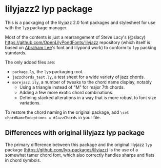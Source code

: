 # lilyjazz2 lyp package

This is a packaging of the lilyjazz 2.0 font packages and stylesheet for use with the `lyp` package manager.

Most of the contents is just a rearrangement of Steve Lacy's (@slacy) https://github.com/OpenLilyPondFonts/lilyjazz repository (which itself is based on [Abraham Lee](mailto:tisimst.lilypond@gmail.com)'s font and lilypond work) to conform to `lyp` packing standards.

The only added files are:

* `package.ly`, the `lyp` packaging root.
* `jazzchords_test.ly`, a test sheet for a wide variety of jazz chords.
* `morejazz.ily`, a number of tweaks to the chord name display, notably
   * Using a triangle instead of "M" for major 7th chords.
   * Adding a few more exotic chord combinations.
   * Defining stacked alterations in a way that is more robust to font size variations.

To restore the chord naming in the original package, add `\set chordNameExceptions = #JazzChords` in your file.

## Differences with original lilyjazz lyp package

The primary difference between this package and the original lilyjazz `lyp` package (https://github.com/lyp-packages/lilyjazz) is the use of a somewhat tamer chord font, which also correctly handles sharps and flats in chord symbols.
